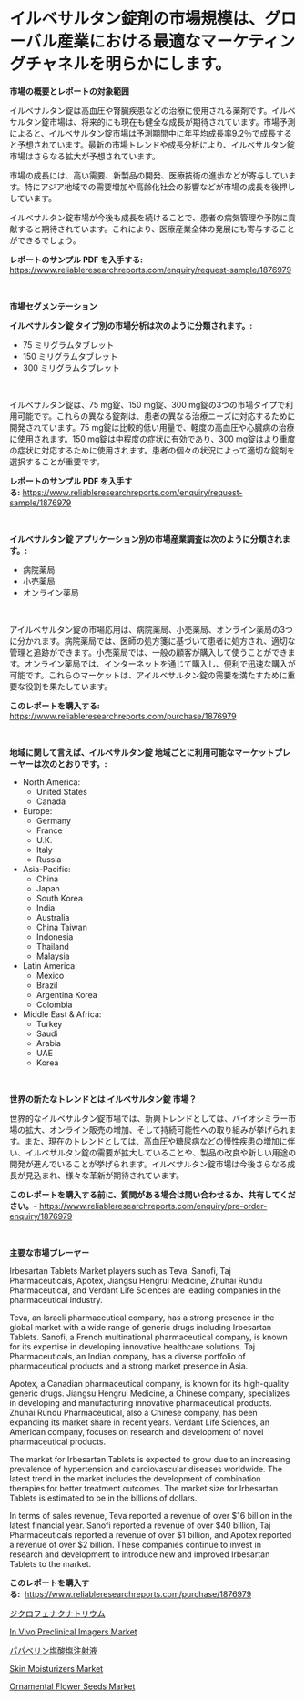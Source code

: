 <p><h1>イルベサルタン錠剤の市場規模は、グローバル産業における最適なマーケティングチャネルを明らかにします。</h1></p><p><strong>市場の概要とレポートの対象範囲</strong></p>
<p><p>イルベサルタン錠は高血圧や腎臓疾患などの治療に使用される薬剤です。イルベサルタン錠市場は、将来的にも現在も健全な成長が期待されています。市場予測によると、イルベサルタン錠市場は予測期間中に年平均成長率9.2％で成長すると予想されています。最新の市場トレンドや成長分析により、イルベサルタン錠市場はさらなる拡大が予想されています。</p><p>市場の成長には、高い需要、新製品の開発、医療技術の進歩などが寄与しています。特にアジア地域での需要増加や高齢化社会の影響などが市場の成長を後押ししています。</p><p>イルベサルタン錠市場が今後も成長を続けることで、患者の病気管理や予防に貢献すると期待されています。これにより、医療産業全体の発展にも寄与することができるでしょう。</p></p>
<p><strong>レポートのサンプル PDF を入手する:</strong> <a href="https://www.reliableresearchreports.com/enquiry/request-sample/1876979">https://www.reliableresearchreports.com/enquiry/request-sample/1876979</a></p>
<p>&nbsp;</p>
<p><strong>市場セグメンテーション</strong></p>
<p><strong>イルベサルタン錠 タイプ別の市場分析は次のように分類されます。:</strong></p>
<p><ul><li>75 ミリグラムタブレット</li><li>150 ミリグラムタブレット</li><li>300 ミリグラムタブレット</li></ul></p>
<p>&nbsp;</p>
<p><p>イルベサルタン錠は、75 mg錠、150 mg錠、300 mg錠の3つの市場タイプで利用可能です。これらの異なる錠剤は、患者の異なる治療ニーズに対応するために開発されています。75 mg錠は比較的低い用量で、軽度の高血圧や心臓病の治療に使用されます。150 mg錠は中程度の症状に有効であり、300 mg錠はより重度の症状に対応するために使用されます。患者の個々の状況によって適切な錠剤を選択することが重要です。</p></p>
<p><strong>レポートのサンプル PDF を入手する:</strong>&nbsp;<a href="https://www.reliableresearchreports.com/enquiry/request-sample/1876979">https://www.reliableresearchreports.com/enquiry/request-sample/1876979</a></p>
<p>&nbsp;</p>
<p><strong> イルベサルタン錠 アプリケーション別の市場産業調査は次のように分類されます。:</strong></p>
<p><ul><li>病院薬局</li><li>小売薬局</li><li>オンライン薬局</li></ul></p>
<p>&nbsp;</p>
<p><p>アイルベサルタン錠の市場応用は、病院薬局、小売薬局、オンライン薬局の3つに分かれます。病院薬局では、医師の処方箋に基づいて患者に処方され、適切な管理と追跡ができます。小売薬局では、一般の顧客が購入して使うことができます。オンライン薬局では、インターネットを通じて購入し、便利で迅速な購入が可能です。これらのマーケットは、アイルベサルタン錠の需要を満たすために重要な役割を果たしています。</p></p>
<p><strong>このレポートを購入する:</strong>&nbsp; <a href="https://www.reliableresearchreports.com/purchase/1876979">https://www.reliableresearchreports.com/purchase/1876979</a></p>
<p>&nbsp;</p>
<p><strong>地域に関して言えば、イルベサルタン錠 地域ごとに利用可能なマーケットプレーヤーは次のとおりです。:</strong></p>
<p><ul>
    <li>
        North America:
        <ul>
            <li>United States</li>
            <li>Canada</li>
        </ul>
    </li>
    <li>
        Europe:
        <ul>
            <li>Germany</li>
            <li>France</li>
            <li>U.K.</li>
            <li>Italy</li>
            <li>Russia</li>
        </ul>
    </li>
    <li>
        Asia-Pacific:
        <ul>
            <li>China</li>
            <li>Japan</li>
            <li>South Korea</li>
            <li>India</li>
            <li>Australia</li>
            <li>China Taiwan</li>
            <li>Indonesia</li>
            <li>Thailand</li>
            <li>Malaysia</li>
        </ul>
    </li>
    <li>
        Latin America:
        <ul>
            <li>Mexico</li>
            <li>Brazil</li>
            <li>Argentina Korea</li>
            <li>Colombia</li>
        </ul>
    </li>
    <li>
        Middle East & Africa:
        <ul>
            <li>Turkey</li>
            <li>Saudi</li>
            <li>Arabia</li>
            <li>UAE</li>
            <li>Korea</li>
        </ul>
    </li>
    </ul></p>
<p>&nbsp;</p>
<p><strong>世界の新たなトレンドとは イルベサルタン錠 市場？</strong></p>
<p><p>世界的なイルベサルタン錠市場では、新興トレンドとしては、バイオシミラー市場の拡大、オンライン販売の増加、そして持続可能性への取り組みが挙げられます。また、現在のトレンドとしては、高血圧や糖尿病などの慢性疾患の増加に伴い、イルベサルタン錠の需要が拡大していることや、製品の改良や新しい用途の開発が進んでいることが挙げられます。イルベサルタン錠市場は今後さらなる成長が見込まれ、様々な革新が期待されています。</p></p>
<p><strong>このレポートを購入する前に、質問がある場合は問い合わせるか、共有してください。</strong>- <a href="https://www.reliableresearchreports.com/enquiry/pre-order-enquiry/1876979">https://www.reliableresearchreports.com/enquiry/pre-order-enquiry/1876979</a></p>
<p>&nbsp;</p>
<p><strong>主要な市場プレーヤー</strong></p>
<p><p>Irbesartan Tablets Market players such as Teva, Sanofi, Taj Pharmaceuticals, Apotex, Jiangsu Hengrui Medicine, Zhuhai Rundu Pharmaceutical, and Verdant Life Sciences are leading companies in the pharmaceutical industry. </p><p>Teva, an Israeli pharmaceutical company, has a strong presence in the global market with a wide range of generic drugs including Irbesartan Tablets. Sanofi, a French multinational pharmaceutical company, is known for its expertise in developing innovative healthcare solutions. Taj Pharmaceuticals, an Indian company, has a diverse portfolio of pharmaceutical products and a strong market presence in Asia.</p><p>Apotex, a Canadian pharmaceutical company, is known for its high-quality generic drugs. Jiangsu Hengrui Medicine, a Chinese company, specializes in developing and manufacturing innovative pharmaceutical products. Zhuhai Rundu Pharmaceutical, also a Chinese company, has been expanding its market share in recent years. Verdant Life Sciences, an American company, focuses on research and development of novel pharmaceutical products.</p><p>The market for Irbesartan Tablets is expected to grow due to an increasing prevalence of hypertension and cardiovascular diseases worldwide. The latest trend in the market includes the development of combination therapies for better treatment outcomes. The market size for Irbesartan Tablets is estimated to be in the billions of dollars.</p><p>In terms of sales revenue, Teva reported a revenue of over $16 billion in the latest financial year. Sanofi reported a revenue of over $40 billion, Taj Pharmaceuticals reported a revenue of over $1 billion, and Apotex reported a revenue of over $2 billion. These companies continue to invest in research and development to introduce new and improved Irbesartan Tablets to the market.</p></p>
<p><strong>このレポートを購入する:</strong>&nbsp;&nbsp;<a href="https://www.reliableresearchreports.com/purchase/1876979">https://www.reliableresearchreports.com/purchase/1876979</a></p>
<p><p><a href="https://github.com/zekaoe592392/Market-Research-Report-List-1/blob/main/50128912906.md">ジクロフェナクナトリウム</a></p><p><a href="https://issuu.com/reportprime-2/docs/in-vivo-preclinical-imagers-market-size-2030.pptx">In Vivo Preclinical Imagers Market</a></p><p><a href="https://github.com/cnnriuez22368/Market-Research-Report-List-1/blob/main/88445092907.md">パパベリン塩酸塩注射液</a></p><p><a href="https://github.com/RickHolmes3/Market-Research-Report-List-4/blob/main/skin-moisturizers-market.md">Skin Moisturizers Market</a></p><p><a href="https://natural-crush-b99.notion.site/Ornamental-Flower-Seeds-Market-Insights-Market-Players-and-Forecast-Till-2031-2c419fc8cf88421db00f9344e9d9c8af">Ornamental Flower Seeds Market</a></p></p>